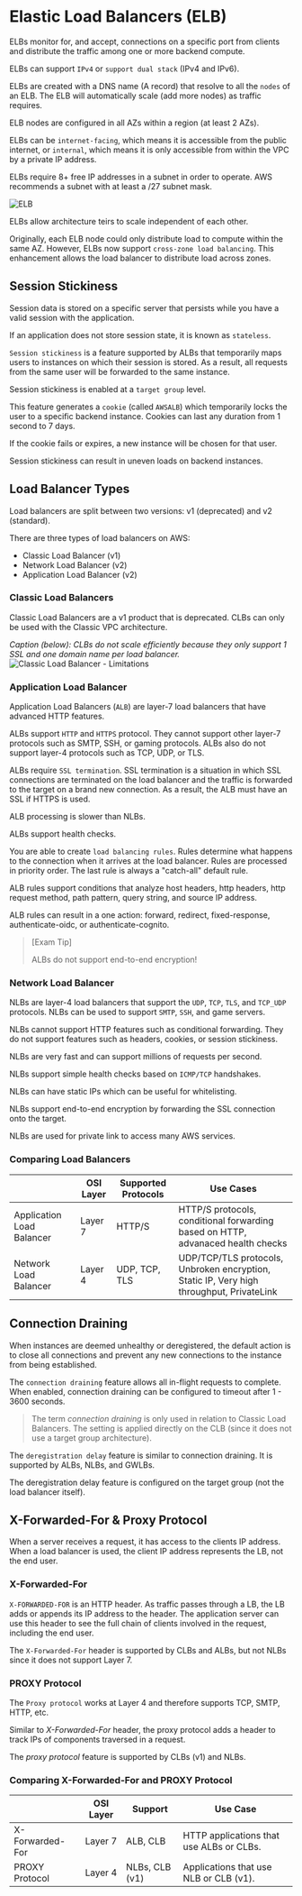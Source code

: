 # Elastic Load Balancers (ELB)

ELBs monitor for, and accept, connections on a specific port from clients and distribute the traffic among one or more backend compute.

ELBs can support `IPv4` or `support dual stack` (IPv4 and IPv6).

ELBs are created with a DNS name (A record) that resolve to all the `nodes` of an ELB. The ELB will automatically scale (add more nodes) as traffic requires.

ELB nodes are configured in all AZs within a region (at least 2 AZs).

ELBs can be `internet-facing`, which means it is accessible from the public internet, or `internal`, which means it is only accessible from within the VPC by a private IP address.

ELBs require 8+ free IP addresses in a subnet in order to operate. AWS recommends a subnet with at least a /27 subnet mask.

![ELB](../static/images/elb_arch.png)

ELBs allow architecture teirs to scale independent of each other.

Originally, each ELB node could only distribute load to compute within the same AZ. However, ELBs now support `cross-zone load balancing`. This enhancement allows the load balancer to distribute load across zones.

## Session Stickiness

Session data is stored on a specific server that persists while you have a valid session with the application.

If an application does not store session state, it is known as `stateless`.

`Session stickiness` is a feature supported by ALBs that temporarily maps users to instances on which their session is stored. As a result, all requests from the same user will be forwarded to the same instance.

Session stickiness is enabled at a `target group` level.

This feature generates a `cookie` (called `AWSALB`) which temporarily locks the user to a specific backend instance. Cookies can last any duration from 1 second to 7 days.

If the cookie fails or expires, a new instance will be chosen for that user.

Session stickiness can result in uneven loads on backend instances.

## Load Balancer Types

Load balancers are split between two versions: v1 (deprecated) and v2 (standard).

There are three types of load balancers on AWS:
- Classic Load Balancer (v1)
- Network Load Balancer (v2)
- Application Load Balancer (v2)

### Classic Load Balancers

Classic Load Balancers are a v1 product that is deprecated. CLBs can only be used with the Classic VPC architecture.

*Caption (below): CLBs do not scale efficiently because they only support 1 SSL and one domain name per load balancer.*
![Classic Load Balancer - Limitations](../static/images/elb_clblimitations.png)

### Application Load Balancer

Application Load Balancers (`ALB`) are layer-7 load balancers that have advanced HTTP features. 

ALBs support `HTTP` and `HTTPS` protocol. They cannot support other layer-7 protocols such as SMTP, SSH, or gaming protocols. ALBs also do not support layer-4 protocols such as TCP, UDP, or TLS.

ALBs require `SSL termination`. SSL termination is a situation in which SSL connections are terminated on the load balancer and the traffic is forwarded to the target on a brand new connection. As a result, the ALB must have an SSL if HTTPS is used.

ALB processing is slower than NLBs.

ALBs support health checks.

You are able to create `load balancing rules`. Rules determine what happens to the connection when it arrives at the load balancer. Rules are processed in priority order. The last rule is always a "catch-all" default rule.

ALB rules support conditions that analyze host headers, http headers, http request method, path pattern, query string, and source IP address.

ALB rules can result in a one action: forward, redirect, fixed-response, authenticate-oidc, or authenticate-cognito.

> [Exam Tip]
>
> ALBs do not support end-to-end encryption!

### Network Load Balancer

NLBs are layer-4 load balancers that support the `UDP`, `TCP`, `TLS`, and `TCP_UDP` protocols. NLBs can be used to support `SMTP`, `SSH`, and game servers.

NLBs cannot support HTTP features such as conditional forwarding. They do not support features such as headers, cookies, or session stickiness.

NLBs are very fast and can support millions of requests per second.

NLBs support simple health checks based on `ICMP/TCP` handshakes.

NLBs can have static IPs which can be useful for whitelisting.

NLBs support end-to-end encryption by forwarding the SSL connection onto the target.

NLBs are used for private link to access many AWS services.

### Comparing Load Balancers

| | OSI Layer | Supported Protocols | Use Cases |
| --- | --- | --- | --- |
| Application Load Balancer | Layer 7 | HTTP/S | HTTP/S protocols, conditional forwarding based on HTTP, advanaced health checks |
| Network Load Balancer | Layer 4 | UDP, TCP, TLS | UDP/TCP/TLS protocols, Unbroken encryption, Static IP, Very high throughput, PrivateLink |

## Connection Draining

When instances are deemed unhealthy or deregistered, the default action is to close all connections and prevent any new connections to the instance from being established.

The `connection draining` feature allows all in-flight requests to complete. When enabled, connection draining can be configured to timeout after 1 - 3600 seconds.

> The term *connection draining* is only used in relation to Classic Load Balancers. The setting is applied directly on the CLB (since it does not use a target group architecture).

The `deregistration delay` feature is similar to connection draining. It is supported by ALBs, NLBs, and GWLBs.

The deregistration delay feature is configured on the target group (not the load balancer itself).

## X-Forwarded-For & Proxy Protocol

When a server receives a request, it has access to the clients IP address. When a load balancer is used, the client IP address represents the LB, not the end user.

### X-Forwarded-For

`X-FORWARDED-FOR` is an HTTP header. As traffic passes through a LB, the LB adds or appends its IP address to the header. The application server can use this header to see the full chain of clients involved in the request, including the end user.

The `X-Forwarded-For` header is supported by CLBs and ALBs, but not NLBs since it does not support Layer 7.

### PROXY Protocol

The `Proxy protocol` works at Layer 4 and therefore supports TCP, SMTP, HTTP, etc.

Similar to *X-Forwarded-For* header, the proxy protocol adds a header to track IPs of components traversed in a request.

The *proxy protocol* feature is supported by CLBs (v1) and NLBs.

### Comparing X-Forwarded-For and PROXY Protocol

| | OSI Layer | Support | Use Case |
| --- | --- | --- | --- |
| X-Forwarded-For | Layer 7 | ALB, CLB | HTTP applications that use ALBs or CLBs. |  
| PROXY Protocol | Layer 4 | NLBs, CLB (v1) | Applications that use NLB or CLB (v1).
